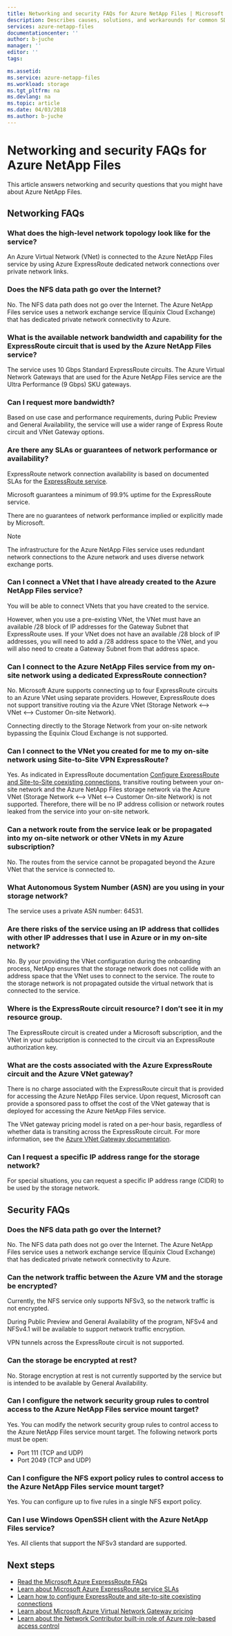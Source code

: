 ```yaml
---
title: Networking and security FAQs for Azure NetApp Files | Microsoft Docs
description: Describes causes, solutions, and workarounds for common SDE Resource Provider errors.
services: azure-netapp-files
documentationcenter: ''
author: b-juche
manager: ''
editor: ''
tags:

ms.assetid:
ms.service: azure-netapp-files
ms.workload: storage
ms.tgt_pltfrm: na
ms.devlang: na
ms.topic: article
ms.date: 04/03/2018
ms.author: b-juche
---
```

# Networking and security FAQs for Azure NetApp Files
This article answers networking and security questions that you might have about Azure NetApp Files.

## Networking FAQs

### <a name="faq_network_01"></a>What does the high-level network topology look like for the service?

An Azure Virtual Network (VNet) is connected to the Azure NetApp Files service by using Azure ExpressRoute dedicated network connections over private network links.


### <a name="faq_network_02"></a>Does the NFS data path go over the Internet?

No. The NFS data path does not go over the Internet. The Azure NetApp Files service uses a network exchange service (Equinix Cloud Exchange) that has dedicated private network connectivity to Azure.


### <a name="faq_network_03"></a>What is the available network bandwidth and capability for the ExpressRoute circuit that is used by the Azure NetApp Files service?

The service uses 10 Gbps Standard ExpressRoute circuits. The Azure Virtual Network Gateways that are used for the Azure NetApp Files service are the Ultra Performance (9 Gbps) SKU gateways. 


### <a name="faq_network_04"></a>Can I request more bandwidth?

Based on use case and performance requirements, during Public Preview and General Availability, the service will use a wider range of Express Route circuit and VNet Gateway options. 


### <a name="faq_network_05"></a>Are there any SLAs or guarantees of network performance or availability?

ExpressRoute network connection availability is based on documented SLAs for the [ExpressRoute service](https://azure.microsoft.com/support/legal/sla/expressroute/v1_0/). 

Microsoft guarantees a minimum of 99.9% uptime for the ExpressRoute service. 

There are no guarantees of network performance implied or explicitly made by Microsoft. 
>[!NOTE]
>The infrastructure for the Azure NetApp Files service uses redundant network connections to the Azure network and uses diverse network exchange ports.
 


### <a name="faq_network_06"></a>Can I connect a VNet that I have already created to the Azure NetApp Files service?

You will be able to connect VNets that you have created to the service. 

However, when you use a pre-existing VNet, the VNet must have an available /28 block of IP addresses for the Gateway Subnet that ExpressRoute uses. If your VNet does not have an available /28 block of IP addresses, you will need to add a /28 address space to the VNet, and you will also need to create a Gateway Subnet from that address space.



### <a name="faq_network_07"></a>Can I connect to the Azure NetApp Files service from my on-site network using a dedicated ExpressRoute connection?

No. Microsoft Azure supports connecting up to four ExpressRoute circuits to an Azure VNet using separate providers. However, ExpressRoute does not support transitive routing via the Azure VNet (Storage Network <--> VNet <--> Customer On-site Network). 

Connecting directly to the Storage Network from your on-site network bypassing the Equinix Cloud Exchange is not supported.



### <a name="faq_network_08"></a>Can I connect to the VNet you created for me to my on-site network using Site-to-Site VPN ExpressRoute?

Yes.  As indicated in ExpressRoute documentation [Configure ExpressRoute and Site-to-Site coexisting connections](https://docs.microsoft.com/azure/expressroute/expressroute-howto-coexist-resource-manager), transitive routing between your on-site network and the Azure NetApp Files storage network via the Azure VNet (Storage Network <--> VNet <--> Customer On-site Network) is not supported. Therefore, there will be no IP address collision or network routes leaked from the service into your on-site network.



### <a name="faq_network_09"></a>Can a network route from the service leak or be propagated into my on-site network or other VNets in my Azure subscription?

No. The routes from the service cannot be propagated beyond the Azure VNet that the service is connected to.



### <a name="faq_network_10"></a>What Autonomous System Number (ASN) are you using in your storage network?

The service uses a private ASN number: 64531.


### <a name="faq_network_11"></a>Are there risks of the service using an IP address that collides with other IP addresses that I use in Azure or in my on-site network?

No. By your providing the VNet configuration during the onboarding process, NetApp ensures that the storage network does not collide with an address space that the VNet uses to connect to the service. The route to the storage network is not propagated outside the virtual network that is connected to the service.



### <a name="faq_network_12"></a>Where is the ExpressRoute circuit resource? I don’t see it in my resource group.

The ExpressRoute circuit is created under a Microsoft subscription, and the VNet in your subscription is connected to the circuit via an ExpressRoute authorization key.


### <a name="faq_network_13"></a>What are the costs associated with the Azure ExpressRoute circuit and the Azure VNet gateway?

There is no charge associated with the ExpressRoute circuit that is provided for accessing the Azure NetApp Files service.  Upon request, Microsoft can provide a sponsored pass to offset the cost of the VNet gateway that is deployed for accessing the Azure NetApp Files service.

The VNet gateway pricing model is rated on a per-hour basis, regardless of whether data is transiting across the ExpressRoute circuit. For more information, see the [Azure VNet Gateway documentation](https://azure.microsoft.com/pricing/details/vpn-gateway/). 



### <a name="faq_network_14"></a>Can I request a specific IP address range for the storage network?

For special situations, you can request a specific IP address range (CIDR) to be used by the storage network. 



## Security FAQs


### <a name="faq_security_01"></a>Does the NFS data path go over the Internet?

No. The NFS data path does not go over the Internet. The Azure NetApp Files service uses a network exchange service (Equinix Cloud Exchange) that has dedicated private network connectivity to Azure.


### <a name="faq_security_02"></a>Can the network traffic between the Azure VM and the storage be encrypted?

Currently, the NFS service only supports NFSv3, so the network traffic is not encrypted.

During Public Preview and General Availability of the program, NFSv4 and NFSv4.1 will be available to support network traffic encryption. 

VPN tunnels across the ExpressRoute circuit is not supported.



### <a name="faq_security_03"></a>Can the storage be encrypted at rest?

No. Storage encryption at rest is not currently supported by the service but is intended to be available by General Availability.  


### <a name="faq_security_04"></a>Can I configure the network security group rules to control access to the Azure NetApp Files service mount target?

Yes. You can modify the network security group rules to control access to the Azure NetApp Files service mount target. The following network ports must be open:
- Port 111 (TCP and UDP)
- Port 2049 (TCP and UDP)



### <a name="faq_security_05"></a>Can I configure the NFS export policy rules to control access to the Azure NetApp Files service mount target?

Yes. You can configure up to five rules in a single NFS export policy.



### <a name="faq_security_06"></a>Can I use Windows OpenSSH client with the Azure NetApp Files service?

Yes. All clients that support the NFSv3 standard are supported. 
	


## Next steps

* [Read the Microsoft Azure ExpressRoute FAQs](https://docs.microsoft.com/azure/expressroute/expressroute-faqs)
* [Learn about Microsoft Azure ExpressRoute service SLAs](https://azure.microsoft.com/support/legal/sla/expressroute/v1_0/)
* [Learn how to configure ExpressRoute and site-to-site coexisting connections](https://docs.microsoft.com/azure/expressroute/expressroute-howto-coexist-resource-manager) 
* [Learn about Microsoft Azure Virtual Network Gateway pricing](https://azure.microsoft.com/pricing/details/vpn-gateway/)
* [Learn about the Network Contributor built-in role of Azure role-based access control](https://docs.microsoft.com/azure/active-directory/role-based-access-built-in-roles#network-contributor)

